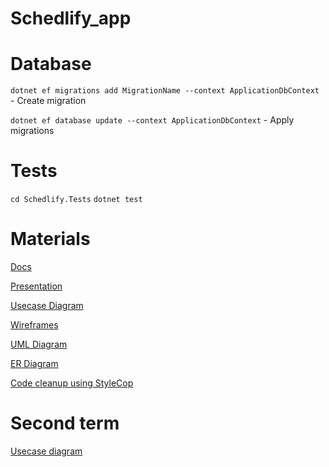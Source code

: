 # Schedlify_app


# Database
```dotnet ef migrations add MigrationName --context ApplicationDbContext``` - Create migration

```dotnet ef database update --context ApplicationDbContext``` - Apply migrations

# Tests

```cd Schedlify.Tests```
```dotnet test```

# Materials

[Docs](https://docs.google.com/document/d/1b1sienzpzSJdAO6w7TO97m8XYqsMDj1XsN3b0c_ZVUk/edit?usp=sharing)

[Presentation](https://www.figma.com/slides/wAvjB4ZJ5qYfaEG4y3tJ1G/Untitled?node-id=46-975&node-type=slide)

[Usecase Diagram](https://drive.google.com/file/d/1AYSk8YFCQCN4uDOmYki71UAZleuJE1py/view?usp=sharing)

[Wireframes](https://www.figma.com/design/4JdRz737e8VnSNRUe8BKR3/Untitled?node-id=0-1&node-type=canvas)

[UML Diagram](https://lucid.app/lucidchart/1254bdc7-a555-41c1-a465-cc5cfd954cd8/edit?viewport_loc=-914%2C169%2C3577%2C1794%2C0_0&invitationId=inv_85640b9f-f22b-44ea-880d-159b37f23d34)

[ER Diagram](https://dbdiagram.io/d/Schedlify-67156ad997a66db9a3a16bca)

[Code cleanup using StyleCop](https://docs.google.com/document/d/1n8LaX1FmXjMZPHIj3S3VASMR5uw0clkMosKi7ZoSFec/edit?usp=sharing)

# Second term

[Usecase diagram](https://drive.google.com/file/d/11mxZSBqLtl4lbK6AaWhjAYQDxAGefygg/view?usp=sharing)

